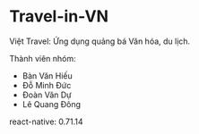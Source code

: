 # Travel-in-VN
Việt Travel: Ứng dụng quảng bá Văn hóa, du lịch.

Thành viên nhóm:
- Bàn Văn Hiếu
- Đỗ Minh Đức
- Đoàn Văn Dự
- Lê Quang Đông

react-native: 0.71.14
